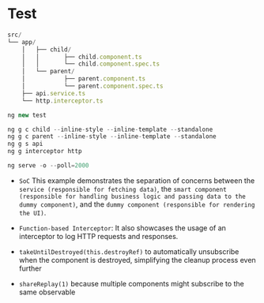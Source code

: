 # Test

```js
src/
└── app/
    │   ├── child/
    │   │       ├── child.component.ts
    │   │       └── child.component.spec.ts
    │   └── parent/
    │           ├── parent.component.ts
    │           └── parent.component.spec.ts
    ├── api.service.ts
    └── http.interceptor.ts
```

```js
ng new test

ng g c child --inline-style --inline-template --standalone
ng g c parent --inline-style --inline-template --standalone
ng g s api
ng g interceptor http

ng serve -o --poll=2000
```

- `SoC`
This example demonstrates the separation of concerns between the `service (responsible for fetching data)`, 
the `smart component (responsible for handling business logic and passing data to the dummy component)`, 
and the `dummy component (responsible for rendering the UI)`. 

- `Function-based Interceptor`: 
It also showcases the usage of an interceptor to log HTTP requests and responses.

- `takeUntilDestroyed(this.destroyRef)` to automatically unsubscribe when the component is destroyed, simplifying the cleanup process even further

- `shareReplay(1)` because multiple components might subscribe to the same observable
